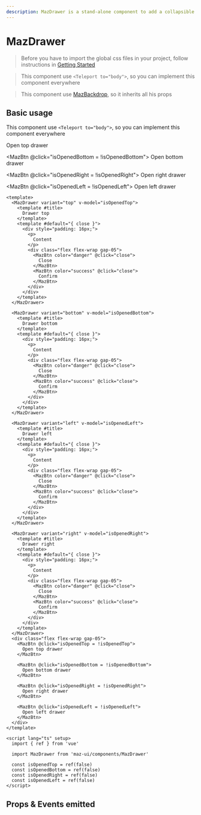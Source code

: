 ```yaml
---
description: MazDrawer is a stand-alone component to add a collapsible sidebar
---
```


# MazDrawer

> Before you have to import the global css files in your project, follow instructions in [Getting Started](./../guide/getting-started.md)

> This component use `<Teleport to="body">`, so you can implement this component everywhere

> This component use [MazBackdrop](./maz-backdrop.md), so it inherits all his props

## Basic usage

This component use `<Teleport to="body">`, so you can implement this component everywhere

<MazDrawer variant="top" v-model="isOpenedTop">
  <template #title>
    Drawer top
  </template>
  <template #default="{ close }">
    <div style="padding: 16px;">
      <p>
        Content
      </p>
      <div class="flex flex-wrap gap-05">
        <MazBtn color="danger" @click="close">
          Close
        </MazBtn>
        <MazBtn color="success" @click="close">
          Confirm
        </MazBtn>
      </div>
    </div>
  </template>
</MazDrawer>

<MazDrawer variant="bottom" v-model="isOpenedBottom">
  <template #title>
    Drawer bottom
  </template>
  <template #default="{ close }">
    <div style="padding: 16px;">
      <p>
        Content
      </p>
      <div class="flex flex-wrap gap-05">
        <MazBtn color="danger" @click="close">
          Close
        </MazBtn>
        <MazBtn color="success" @click="close">
          Confirm
        </MazBtn>
      </div>
    </div>
  </template>
</MazDrawer>

<MazDrawer variant="left" v-model="isOpenedLeft">
  <template #title>
    Drawer left
  </template>
  <template #default="{ close }">
    <div style="padding: 16px;">
      <p>
        Content
      </p>
      <div class="flex flex-wrap gap-05">
        <MazBtn color="danger" @click="close">
          Close
        </MazBtn>
        <MazBtn color="success" @click="close">
          Confirm
        </MazBtn>
      </div>
    </div>
  </template>
</MazDrawer>

<MazDrawer variant="right" v-model="isOpenedRight">
  <template #title>
    Drawer right
  </template>
  <template #default="{ close }">
    <div style="padding: 16px;">
      <p>
        Content
      </p>
      <div class="flex flex-wrap gap-05">
        <MazBtn color="danger" @click="close">
          Close
        </MazBtn>
        <MazBtn color="success" @click="close">
          Confirm
        </MazBtn>
      </div>
    </div>
  </template>
</MazDrawer>

<div class="flex flex-wrap gap-05">
  <MazBtn @click="isOpenedTop = !isOpenedTop">
    Open top drawer
  </MazBtn>

  <MazBtn @click="isOpenedBottom = !isOpenedBottom">
    Open bottom drawer
  </MazBtn>

  <MazBtn @click="isOpenedRight = !isOpenedRight">
    Open right drawer
  </MazBtn>

  <MazBtn @click="isOpenedLeft = !isOpenedLeft">
    Open left drawer
  </MazBtn>
</div>

```vue
<template>
  <MazDrawer variant="top" v-model="isOpenedTop">
    <template #title>
      Drawer top
    </template>
    <template #default="{ close }">
      <div style="padding: 16px;">
        <p>
          Content
        </p>
        <div class="flex flex-wrap gap-05">
          <MazBtn color="danger" @click="close">
            Close
          </MazBtn>
          <MazBtn color="success" @click="close">
            Confirm
          </MazBtn>
        </div>
      </div>
    </template>
  </MazDrawer>

  <MazDrawer variant="bottom" v-model="isOpenedBottom">
    <template #title>
      Drawer bottom
    </template>
    <template #default="{ close }">
      <div style="padding: 16px;">
        <p>
          Content
        </p>
        <div class="flex flex-wrap gap-05">
          <MazBtn color="danger" @click="close">
            Close
          </MazBtn>
          <MazBtn color="success" @click="close">
            Confirm
          </MazBtn>
        </div>
      </div>
    </template>
  </MazDrawer>

  <MazDrawer variant="left" v-model="isOpenedLeft">
    <template #title>
      Drawer left
    </template>
    <template #default="{ close }">
      <div style="padding: 16px;">
        <p>
          Content
        </p>
        <div class="flex flex-wrap gap-05">
          <MazBtn color="danger" @click="close">
            Close
          </MazBtn>
          <MazBtn color="success" @click="close">
            Confirm
          </MazBtn>
        </div>
      </div>
    </template>
  </MazDrawer>

  <MazDrawer variant="right" v-model="isOpenedRight">
    <template #title>
      Drawer right
    </template>
    <template #default="{ close }">
      <div style="padding: 16px;">
        <p>
          Content
        </p>
        <div class="flex flex-wrap gap-05">
          <MazBtn color="danger" @click="close">
            Close
          </MazBtn>
          <MazBtn color="success" @click="close">
            Confirm
          </MazBtn>
        </div>
      </div>
    </template>
  </MazDrawer>
  <div class="flex flex-wrap gap-05">
    <MazBtn @click="isOpenedTop = !isOpenedTop">
      Open top drawer
    </MazBtn>

    <MazBtn @click="isOpenedBottom = !isOpenedBottom">
      Open bottom drawer
    </MazBtn>

    <MazBtn @click="isOpenedRight = !isOpenedRight">
      Open right drawer
    </MazBtn>

    <MazBtn @click="isOpenedLeft = !isOpenedLeft">
      Open left drawer
    </MazBtn>
  </div>
</template>

<script lang="ts" setup>
  import { ref } from 'vue'

  import MazDrawer from 'maz-ui/components/MazDrawer'

  const isOpenedTop = ref(false)
  const isOpenedBottom = ref(false)
  const isOpenedRight = ref(false)
  const isOpenedLeft = ref(false)
</script>
```

## Props & Events emitted

<ComponentPropDoc component="MazDrawer" />

<script lang="ts" setup>
  import { ref } from 'vue'

  const isOpenedTop = ref(false)
  const isOpenedBottom = ref(false)
  const isOpenedRight = ref(false)
  const isOpenedLeft = ref(false)
</script>

